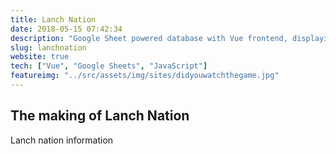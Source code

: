 ```yaml
---
title: Lanch Nation
date: 2018-05-15 07:42:34
description: "Google Sheet powered database with Vue frontend, displaying friends live betting pool information"
slug: lanchnation
website: true
tech: ["Vue", "Google Sheets", "JavaScript"]
featureimg: "../src/assets/img/sites/didyouwatchthegame.jpg"
---
```


## The making of Lanch Nation

Lanch nation information